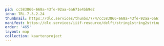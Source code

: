 ```yaml
---
pid: cc583866-668a-43fe-92aa-6a671e4bb9e2
idno: TRL-7.3.2.24
thumbnail: https://dlc.services/thumbs/7/4/cc583866-668a-43fe-92aa-6a671e4bb9e2/full/400,339/0/default.jpg
manifest: https://dlc.services/iiif-resource/delft/string1string2string3/kaartenproject-2007/TRL-7.3.2.24
order: '465'
layout: map
collection: kaartenproject
---
```

